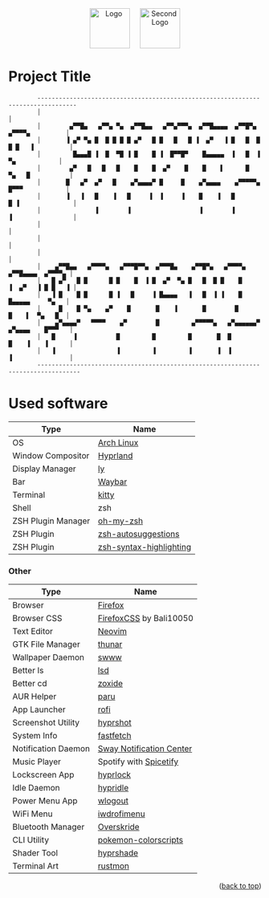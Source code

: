 <!-- PROJECT LOGO -->
<div align="center" style="display: flex; align-items: center; justify-content: center;">
  <a  style="text-decoration: none; outline: none;">
    <img src="https://github.com/user-attachments/assets/be891dc9-7334-406a-a4fa-dea0fde85ce3" alt="Logo" width="80" height="80" style="margin-right: 20px;">
  </a>
  <a href="https://hyprland.org/" style="text-decoration: none; outline: none;">
    <img src="https://github.com/user-attachments/assets/93f6181d-31ec-4221-af39-a0cd1b219fdf" alt="Second Logo" width="80" height="80">
  </a>
</div>




# Project Title

```
        ---------------------------------------------------------------------------------
        │                                                                               │
        │        ▄▀▀█▄   ▄▀▀▄ ▀▄  ▄▀▀█▄▄   ▄▀▀▄▀▀▀▄  ▄▀▀█▄▄▄▄  ▄▀▀█▀▄   ▄▀▀▀▀▄          │
        │       ▐ ▄▀ ▀▄ █  █ █ █ █ ▄▀   █ █   █   █ ▐  ▄▀   ▐ █   █  █ █ █   ▐          │
        │         █▄▄▄█ ▐  █  ▀█ ▐ █    █ ▐  █▀▀█▀    █▄▄▄▄▄  ▐   █  ▐    ▀▄            │
        │        ▄▀   █   █   █    █    █  ▄▀    █    █    ▌      █    ▀▄   █           │
        │       █   ▄▀  ▄▀   █    ▄▀▄▄▄▄▀ █     █    ▄▀▄▄▄▄    ▄▀▀▀▀▀▄  █▀▀▀            │
        │       ▐   ▐   █    ▐   █     ▐  ▐     ▐    █    ▐   █       █ ▐               │
        │               ▐        ▐                   ▐        ▐       ▐                 │
        │                                                                               │
        │                                                                               │
        │                                                                               │
        │    ▄▀▀█▄▄   ▄▀▀▀▀▄   ▄▀▀▀█▀▀▄  ▄▀▀▀█▄    ▄▀▀█▀▄   ▄▀▀▀▀▄     ▄▀▀█▄▄▄▄  ▄▀▀▀▀▄ │
        │   █ ▄▀   █ █      █ █    █  ▐ █  ▄▀  ▀▄ █   █  █ █    █     ▐  ▄▀   ▐ █ █   ▐ │
        │   ▐ █    █ █      █ ▐   █     ▐ █▄▄▄▄   ▐   █  ▐ ▐    █       █▄▄▄▄▄     ▀▄   │
        │     █    █ ▀▄    ▄▀    █       █    ▐       █        █        █    ▌  ▀▄   █  │
        │    ▄▀▄▄▄▄▀   ▀▀▀▀    ▄▀        █         ▄▀▀▀▀▀▄   ▄▀▄▄▄▄▄▄▀ ▄▀▄▄▄▄    █▀▀▀   │
        │   █     ▐           █         █         █       █  █         █    ▐    ▐      │
        │   ▐                 ▐         ▐         ▐       ▐  ▐         ▐                │
        ----------------------------------------------------------------------------------
```
# Used software

| Type               | Name                                                |
| ------------------ | --------------------------------------------------- |
| OS                 | [Arch Linux](https://archlinux.org/)                |
| Window Compositor  | [Hyprland](https://hyprland.org/)                   |
| Display Manager    | [ly](https://github.com/fairyglade/ly)              |
| Bar                | [Waybar](https://github.com/Alexays/Waybar)         |
| Terminal           | [kitty](https://github.com/kovidgoyal/kitty)        |
| Shell              | zsh                                                 |
| ZSH Plugin Manager | [oh-my-zsh](https://github.com/ohmyzsh/ohmyzsh)     |
| ZSH Plugin         | [zsh-autosuggestions](https://github.com/starship/starship)    |
| ZSH Plugin         | [zsh-syntax-highlighting](https://github.com/starship/starship)    |






### Other

| Type                               | Name                                                                             |
| ---------------------------------- | -------------------------------------------------------------------------------- |
| Browser                            | [Firefox](https://www.mozilla.org/en-US/firefox/new/)                                              |                        |
| Browser CSS                        | [FirefoxCSS](https://github.com/Bali10050/FirefoxCSS) by Bali10050               |
| Text Editor                        | [Neovim](https://neovim.io/)                                                     |
| GTK File Manager                   | [thunar](https://github.com/xfce-mirror/thunar)                                  |
| Wallpaper Daemon                   | [swww](https://github.com/LGFae/swww)                                            |
| Better ls                          | [lsd](https://github.com/lsd-rs/lsd)                                             |
| Better cd                          | [zoxide](https://github.com/ajeetdsouza/zoxide)                                  |
| AUR Helper                         | [paru](https://github.com/Morganamilo/paru)                                      |
| App Launcher                       | [rofi](https://github.com/davatorium/rofi)                                       |
| Screenshot Utility                 | [hyprshot](https://github.com/Gustash/Hyprshot)                                  |
| System Info                        | [fastfetch](https://github.com/fastfetch-cli/fastfetch)                          |
| Notification Daemon                | [Sway Notification Center](https://github.com/ErikReider/SwayNotificationCenter) |
| Music Player                       | Spotify with [Spicetify](https://spicetify.app/)                                 |                                        |
| Lockscreen App                     | [hyprlock](https://github.com/hyprwm/hyprlock)                                   |
| Idle Daemon                        | [hypridle](https://github.com/hyprwm/hypridle)                                   |
| Power Menu App                     | [wlogout](https://github.com/ArtsyMacaw/wlogout)                                 |
| WiFi Menu                          | [iwdrofimenu](https://github.com/defname/rofi-iwd-wifi-menu)                     |
| Bluetooth Manager                  | [Overskride](https://github.com/kaii-lb/overskride)                              |
| CLI Utility                       | [pokemon-colorscripts](https://github.com/Vomitblood/rustmon)                                 |
| Shader Tool                       | [hyprshade](https://github.com/Vomitblood/rustmon)                                 |
| Terminal Art                       | [rustmon](https://github.com/Vomitblood/rustmon)                                 |


<p align="right">(<a href="#readme-top">back to top</a>)</p>

